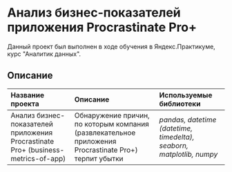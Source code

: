 # Анализ бизнес-показателей приложения Procrastinate Pro+
Данный проект был выполнен в ходе обучения в Яндекс.Практикуме, курс "Аналитик данных".

## Описание

| Название проекта | Описание | Используемые библиотеки | 
| :---------------------- | :---------------------- | :---------------------- |
| Анализ бизнес-показателей приложения Procrastinate Pro+ (business-metrics-of-app) | Обнаружение причин, по которым компания (развлекательное приложения Procrastinate Pro+) терпит убытки| *pandas, datetime (datetime, timedelta), seaborn, matplotlib, numpy* |
